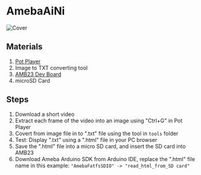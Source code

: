 # AmebaAiNi

![Cover]()

## Materials
1. [Pot Player](https://daumpotplayer.com/download/)
2. Image to TXT converting tool
3. [AMB23 Dev Board](https://www.seeedstudio.com/Ameba-RTL8722DM-mini-EVB-Arduino-WiFi-Shield-p-5055.html)
4. microSD Card

## Steps
1. Download a short video
2. Extract each frame of the video into an image using "Ctrl+G" in Pot Player
3. Covert from image file in to ".txt" file using the tool in `tools` folder
4. Test: Display ".txt" using a ".html" file in your PC browser
5. Save the ".html" file into a micro SD card, and insert the SD card into AMB23
6. Download Ameba Arduino SDK from Arduino IDE, replace the ".html" file name in this example: `"AmebaFatfsSDIO" -> "read_html_from_SD card"`
